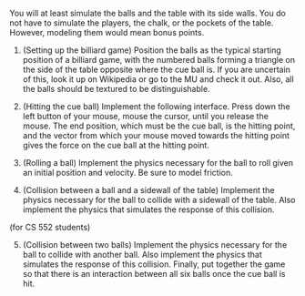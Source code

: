 You will at least simulate the balls and the table with its side walls. You do not 
have to simulate the players, the chalk, or the pockets of the table. However, 
modeling them would mean bonus points. 
 
1. (Setting up the billiard game) Position the balls as the typical starting position of a 
billiard game, with the numbered balls forming a triangle on the side of the table 
opposite where the cue ball is. If you are uncertain of this, look it up on Wikipedia or 
go to the MU and check it out. Also, all the balls should be textured to be 
distinguishable. 
 
2. (Hitting the cue ball) Implement the following interface. Press down the left button of 
your mouse, mouse the cursor, until you release the mouse. The end position, which must 
be the cue ball, is the hitting point, and the vector from which your mouse moved towards 
the hitting point gives the force on the cue ball at the hitting point. 
 
3. (Rolling a ball) Implement the physics necessary for the ball to roll given an initial 
position and velocity. Be sure to model friction. 
 4. (Collision between a ball and a sidewall of the table) Implement the physics necessary 
for the ball to collide with a sidewall of the table. Also implement the physics that 
simulates the response of this collision. 
 
(for CS 552 students) 
 
5. (Collision between two balls) Implement the physics necessary for the ball to collide 
with another ball. Also implement the physics that simulates the response of this 
collision. Finally, put together the game so that there is an interaction between all six 
balls once the cue ball is hit. 

